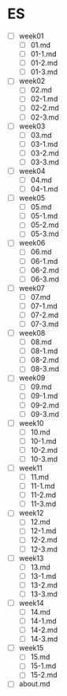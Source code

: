 # ES
- [ ] week01
    - [ ] 01.md
    - [ ] 01-1.md
    - [ ] 01-2.md
    - [ ] 01-3.md
- [ ] week02
    - [ ] 02.md
    - [ ] 02-1.md
    - [ ] 02-2.md
    - [ ] 02-3.md
- [ ] week03
    - [ ] 03.md
    - [ ] 03-1.md
    - [ ] 03-2.md
    - [ ] 03-3.md
- [ ] week04
    - [ ] 04.md
    - [ ] 04-1.md
- [ ] week05
    - [ ] 05.md
    - [ ] 05-1.md
    - [ ] 05-2.md
    - [ ] 05-3.md
- [ ] week06
    - [ ] 06.md
    - [ ] 06-1.md
    - [ ] 06-2.md
    - [ ] 06-3.md
- [ ] week07
    - [ ] 07.md
    - [ ] 07-1.md
    - [ ] 07-2.md
    - [ ] 07-3.md
- [ ] week08
    - [ ] 08.md
    - [ ] 08-1.md
    - [ ] 08-2.md
    - [ ] 08-3.md
- [ ] week09
    - [ ] 09.md
    - [ ] 09-1.md
    - [ ] 09-2.md
    - [ ] 09-3.md
- [ ] week10
    - [ ] 10.md
    - [ ] 10-1.md
    - [ ] 10-2.md
    - [ ] 10-3.md
- [ ] week11
    - [ ] 11.md
    - [ ] 11-1.md
    - [ ] 11-2.md
    - [ ] 11-3.md
- [ ] week12
    - [ ] 12.md
    - [ ] 12-1.md
    - [ ] 12-2.md
    - [ ] 12-3.md
- [ ] week13
    - [ ] 13.md
    - [ ] 13-1.md
    - [ ] 13-2.md
    - [ ] 13-3.md
- [ ] week14
    - [ ] 14.md
    - [ ] 14-1.md
    - [ ] 14-2.md
    - [ ] 14-3.md
- [ ] week15
    - [ ] 15.md
    - [ ] 15-1.md
    - [ ] 15-2.md
- [ ] about.md
